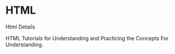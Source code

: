 # HTML
Html Details

HTML Tutorials for Understanding and Practicing the Concepts For Understanding.
